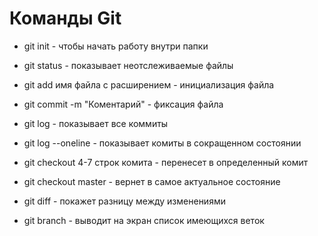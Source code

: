 # Команды Git 

* git init - чтобы начать работу внутри папки 

* git status - показывает неотслеживаемые файлы 

* git add имя файла с расширением - инициализация файла 

* git commit -m "Коментарий" - фиксация файла 

* git log - показывает все коммиты 

* git log --oneline - показывает комиты в сокращенном состоянии 

* git checkout 4-7 строк комита - перенесет в определенный комит 

* git checkout master - вернет в самое актуальное состояние 

* git diff - покажет разницу между изменениями 

* git branch - выводит на экран список имеющихся веток 
